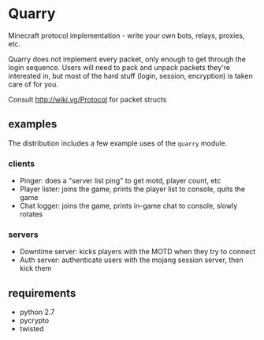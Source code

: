# Quarry

Minecraft protocol implementation - write your own bots, relays, proxies, etc.

Quarry does not implement every packet, only enough to get through the login
sequence. Users will need to pack and unpack packets they're interested in, but
most of the hard stuff (login, session, encryption) is taken care of for you.

Consult http://wiki.vg/Protocol for packet structs

## examples

The distribution includes a few example uses of the `quarry` module.

### clients

* Pinger: does a "server list ping" to get motd, player count, etc
* Player lister: joins the game, prints the player list to console, quits the
  game
* Chat logger: joins the game, prints in-game chat to console, slowly rotates

### servers

* Downtime server: kicks players with the MOTD when they try to connect
* Auth server: authenticate users with the mojang session server, then kick
  them

## requirements

* python 2.7
* pycrypto
* twisted
